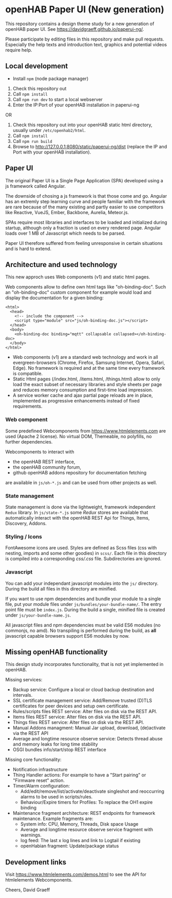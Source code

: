 # openHAB Paper UI (New generation)

This repository contains a design theme study for a new generation of openHAB paper UI.
See https://davidgraeff.github.io/paperui-ng/.

Please participate by editing files in this repository and make pull requests.
Especially the help texts and introduction text, graphics and potential videos require help.

## Local development

* Install `npm` (node package manager)

1. Check this repository out
2. Call `npm install`
3. Call `npm run dev` to start a local webserver
4. Enter the IP:Port of your openHAB installation in paperui-ng

OR

1. Check this repository out into your openHAB static html directory, usually under `/etc/openhab2/html`.
2. Call `npm install`
3. Call `npm run build`
4. Browse to http://127.0.0.1:8080/static/paperui-ng/dist (replace the IP and Port with your openHAB installation).

## Paper UI

The original Paper UI is a Single Page Application (SPA) developed using a js framework called Angular.

The downside of chosing a js framework is that those come and go. Angular has an extremly step learning
curve and people familiar with the framework are rare because of the many existing and partly easier to
use competitors like Reactive, VueJS, Ember, Backbone, Aurelia, Meteor.js.

SPAs require most libraries and interfaces to be loaded and initialized during startup,
although only a fraction is used on every rendered page.
Angular loads over 1 MB of Javascript which needs to be parsed.

Paper UI therefore suffered from feeling unresponsive in certain situations and is hard to extend.

## Architecture and used technology

This new approch uses Web components (v1) and static html pages.

Web components allow to define own html tags like "oh-binding-doc".
Such an "oh-binding-doc" custom component for example would load and display the documentation for a given binding:
```
<html>
  <head>
    <!-- include the component -->
    <script type="module" src="js/oh-binding-doc.js"></script>
  </head>
  <body>
    <oh-binding-doc binding="mqtt" collapsable collapsed></oh-binding-doc>
  </body>
</html>
```

* Web components (v1) are a standard web technology and work in
  all evergreen-browsers (Chrome, Firefox, Samsung Internet, Opera, Safari, Edge).
  No framework is required and at the same time every framework is compatible.
* Static Html pages (/index.html, /items.html, /things.html) allow to only load the exact subset of necessary libraries and style sheets per page
  and reduces memory consumption and first-time load impression.
* A service worker cache and ajax partial page reloads are in place, implemented
  as progressive enhancements instead of fixed requirements.

### Web component

Some predefined Webcomponents from https://www.htmlelements.com are used (Apache 2 license).
No virtual DOM, Themeable, no polyfills, no further dependencies.

Webcomponents to interact with

* the openHAB REST interface,
* the openHAB community forum,
* github openHAB addons repository for documentation fetching

are available in `js/oh-*.js` and can be used from other projects as well.

### State management

State management is done via the lightweight, framework independent `Redux` library.
In `js/state-*.js` some *Redux* stores are available that automatically interact with the openHAB
REST Api for Things, Items, Discovery, Addons.

### Styling / Icons

FontAwesome icons are used. Styles are defined as Scss files (css with nesting, imports and some other goodies)
in `scss/`. Each file in this directory is compiled into a corresponding *css/.css* file. Subdirectories are ignored.

### Javascript

You can add your independant javascript modules into the `js/` directory. During the build all files in this directory
are minified.

If you want to use npm dependencies
and bundle your module to a single file, put your module files under `js/bundles/your-bundle-name/`. The entry point
file must be `index.js`. During the build a single, minified file is created under `js/your-bundle-name.js`.

All javascript files and npm dependencies must be valid ES6 modules (no commonjs, no amd).
No transpiling is performed during the build, as **all** javascript capable browsers
support ES6 modules by now.

## Missing openHAB functionality

This design study incorporates functionality, that is not yet implemented in openHAB.

Missing services:

* Backup service: Configure a local or cloud backup destination and intervals.
* SSL certificate management service: Add/Remove trusted (D)TLS certificates for peer devices and setup own certificate.
* Rules/scripts files REST service: Alter files on disk via the REST API.
* Items files REST service: Alter files on disk via the REST API.
* Things files REST service: Alter files on disk via the REST API.
* Manual Addons managment: Manual Jar upload, download, (de)activate via the REST API
* Average and longtime resource observe service:
  Detects thread abuse and memory leaks for long time stability
* OSGI bundles info/start/stop REST interface

Missing core functionality:

* Notification infrastructure
* Thing Handler actions: For example to have a "Start pairing" or "Firmware reset" action.
* Timer/Alarm configuration:
  - Add/edit/remove/list/activate/deactivate singleshot and reoccurring alarms to be used in scripts/rules.
  - Behaviour/Expire timers for Profiles: To replace the OH1 expire binding
* Maintenance fragment architecture: REST endpoints for framework maintenance. Example fragments are:
  - System info: CPU, Memory, Threads, Disk space Usage
  - Average and longtime resource observe service fragment with warnings.
  - log feed: The last x log lines and link to Logtail if existing
  - openHabian fragment: Update/package status

## Development links

Visit https://www.htmlelements.com/demos.html to see the API for htmlelements Webcomponents.

Cheers,
David Graeff
